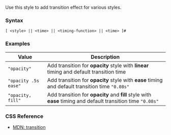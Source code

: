 Use this style to add transition effect for various styles.

### Syntax

```
[ <style> || <time> || <timing-function> || <time> ]#
```

### Examples

|Value|Description|
|----|----|
|`"opacity"`|Add transition for **opacity** style with **linear** timing and default transition time|
|`"opacity .5s ease"`|Add transition for **opacity** style with **ease** timing and default transition time `"0.08s"`|
|`"opacity, fill"`|Add transition for **opacity** and **fill** style with **ease** timing and default transition time `"0.08s"`|

### CSS Reference

* [MDN: transition](!https://developer.mozilla.org/en-US/docs/Web/CSS/transition)
